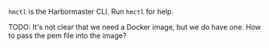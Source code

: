 `hmctl` is the Harbormaster CLI.  Run `hmctl` for help.

TODO: It's not clear that we need a Docker image, but we do have one. How to pass the pem file into the image?
